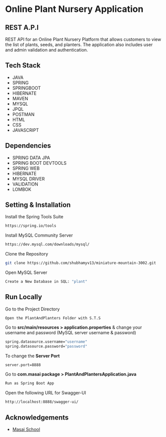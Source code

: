 # Online Plant Nursery Application


## REST A.P.I
REST API for an Online Plant Nursery Platform that allows customers to view the list of plants, seeds, and planters. 
The application also includes user and admin validation and authentication.

## Tech Stack

- JAVA
- SPRING
- SPRINGBOOT
- HIBERNATE
- MAVEN
- MYSQL
- JPQL
- POSTMAN
- HTML
- CSS
- JAVASCRIPT

## Dependencies

- SPRING DATA JPA
- SPRING BOOT DEVTOOLS
- SPRING WEB
- HIBERNATE
- MYSQL DRIVER
- VALIDATION
- LOMBOK

## Setting & Installation 

Install the Spring Tools Suite 
```bash
https://spring.io/tools
```

Install MySQL Community Server

```bash
https://dev.mysql.com/downloads/mysql/
```

Clone the Repository

```bash
git clone https://github.com/shubhamyv13/miniature-mountain-3002.git
```

Open MySQL Server
```bash
Create a New Database in SQL: "plant" 
```
## Run Locally


Go to the Project Directory

```bas
Open the PlantAndPlanters Folder with S.T.S
```

Go to **src/main/resources > application.properties** & change your username and password (MySQL server username & password)

```bash
spring.datasource.username="username"
spring.datasource.password="password"
```

To change the **Server Port**

```bash
server.port=8888
```

Go to **com.masai package > PlantAndPlantersApplication.java**

```bash
Run as Spring Boot App
```
Open the following URL for Swagger-UI 
```bash
http://localhost:8888/swagger-ui/
```

## Acknowledgements

- [Masai School](https://www.masaischool.com/)
